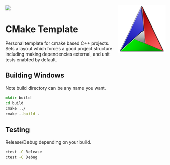
<img src='preview.gif' /> 

<img src='icon.png' width='150' height='150' align='right' />

# CMake Template

Personal template for cmake based C++ projects. Sets a layout which forces a good project structure including making dependencies external, and unit tests enabled by default.

## Building Windows

Note build directory can be any name you want.

```cmd
mkdir build 
cd build
cmake ../
cmake --build .
```

## Testing

Release/Debug depending on your build.

```cmd
ctest -C Release
ctest -C Debug
```